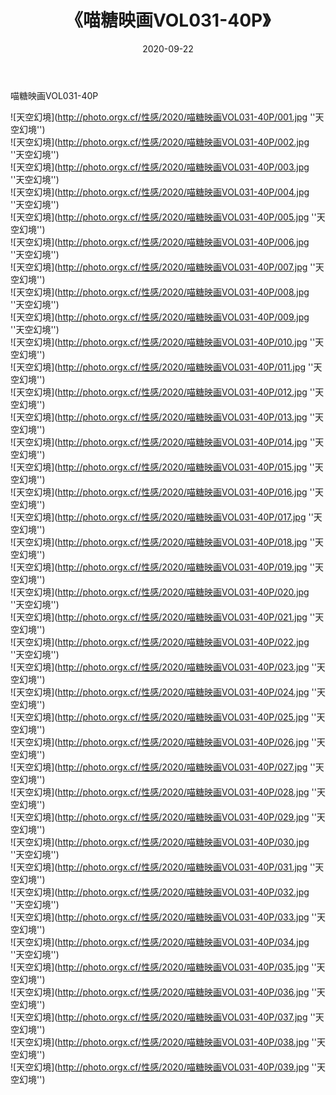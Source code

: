﻿---
layout: post
title:  《喵糖映画VOL031-40P》
date:   2020-09-22
img: http://photo.orgx.cf/性感/2020/喵糖映画VOL031-40P/000.jpg
categories: [美女, 性感, 泳衣]
---

喵糖映画VOL031-40P



![天空幻境](http://photo.orgx.cf/性感/2020/喵糖映画VOL031-40P/001.jpg ''天空幻境'') <br>
![天空幻境](http://photo.orgx.cf/性感/2020/喵糖映画VOL031-40P/002.jpg ''天空幻境'') <br>
![天空幻境](http://photo.orgx.cf/性感/2020/喵糖映画VOL031-40P/003.jpg ''天空幻境'') <br>
![天空幻境](http://photo.orgx.cf/性感/2020/喵糖映画VOL031-40P/004.jpg ''天空幻境'') <br>
![天空幻境](http://photo.orgx.cf/性感/2020/喵糖映画VOL031-40P/005.jpg ''天空幻境'') <br>
![天空幻境](http://photo.orgx.cf/性感/2020/喵糖映画VOL031-40P/006.jpg ''天空幻境'') <br>
![天空幻境](http://photo.orgx.cf/性感/2020/喵糖映画VOL031-40P/007.jpg ''天空幻境'') <br>
![天空幻境](http://photo.orgx.cf/性感/2020/喵糖映画VOL031-40P/008.jpg ''天空幻境'') <br>
![天空幻境](http://photo.orgx.cf/性感/2020/喵糖映画VOL031-40P/009.jpg ''天空幻境'') <br>
![天空幻境](http://photo.orgx.cf/性感/2020/喵糖映画VOL031-40P/010.jpg ''天空幻境'') <br>
![天空幻境](http://photo.orgx.cf/性感/2020/喵糖映画VOL031-40P/011.jpg ''天空幻境'') <br>
![天空幻境](http://photo.orgx.cf/性感/2020/喵糖映画VOL031-40P/012.jpg ''天空幻境'') <br>
![天空幻境](http://photo.orgx.cf/性感/2020/喵糖映画VOL031-40P/013.jpg ''天空幻境'') <br>
![天空幻境](http://photo.orgx.cf/性感/2020/喵糖映画VOL031-40P/014.jpg ''天空幻境'') <br>
![天空幻境](http://photo.orgx.cf/性感/2020/喵糖映画VOL031-40P/015.jpg ''天空幻境'') <br>
![天空幻境](http://photo.orgx.cf/性感/2020/喵糖映画VOL031-40P/016.jpg ''天空幻境'') <br>
![天空幻境](http://photo.orgx.cf/性感/2020/喵糖映画VOL031-40P/017.jpg ''天空幻境'') <br>
![天空幻境](http://photo.orgx.cf/性感/2020/喵糖映画VOL031-40P/018.jpg ''天空幻境'') <br>
![天空幻境](http://photo.orgx.cf/性感/2020/喵糖映画VOL031-40P/019.jpg ''天空幻境'') <br>
![天空幻境](http://photo.orgx.cf/性感/2020/喵糖映画VOL031-40P/020.jpg ''天空幻境'') <br>
![天空幻境](http://photo.orgx.cf/性感/2020/喵糖映画VOL031-40P/021.jpg ''天空幻境'') <br>
![天空幻境](http://photo.orgx.cf/性感/2020/喵糖映画VOL031-40P/022.jpg ''天空幻境'') <br>
![天空幻境](http://photo.orgx.cf/性感/2020/喵糖映画VOL031-40P/023.jpg ''天空幻境'') <br>
![天空幻境](http://photo.orgx.cf/性感/2020/喵糖映画VOL031-40P/024.jpg ''天空幻境'') <br>
![天空幻境](http://photo.orgx.cf/性感/2020/喵糖映画VOL031-40P/025.jpg ''天空幻境'') <br>
![天空幻境](http://photo.orgx.cf/性感/2020/喵糖映画VOL031-40P/026.jpg ''天空幻境'') <br>
![天空幻境](http://photo.orgx.cf/性感/2020/喵糖映画VOL031-40P/027.jpg ''天空幻境'') <br>
![天空幻境](http://photo.orgx.cf/性感/2020/喵糖映画VOL031-40P/028.jpg ''天空幻境'') <br>
![天空幻境](http://photo.orgx.cf/性感/2020/喵糖映画VOL031-40P/029.jpg ''天空幻境'') <br>
![天空幻境](http://photo.orgx.cf/性感/2020/喵糖映画VOL031-40P/030.jpg ''天空幻境'') <br>
![天空幻境](http://photo.orgx.cf/性感/2020/喵糖映画VOL031-40P/031.jpg ''天空幻境'') <br>
![天空幻境](http://photo.orgx.cf/性感/2020/喵糖映画VOL031-40P/032.jpg ''天空幻境'') <br>
![天空幻境](http://photo.orgx.cf/性感/2020/喵糖映画VOL031-40P/033.jpg ''天空幻境'') <br>
![天空幻境](http://photo.orgx.cf/性感/2020/喵糖映画VOL031-40P/034.jpg ''天空幻境'') <br>
![天空幻境](http://photo.orgx.cf/性感/2020/喵糖映画VOL031-40P/035.jpg ''天空幻境'') <br>
![天空幻境](http://photo.orgx.cf/性感/2020/喵糖映画VOL031-40P/036.jpg ''天空幻境'') <br>
![天空幻境](http://photo.orgx.cf/性感/2020/喵糖映画VOL031-40P/037.jpg ''天空幻境'') <br>
![天空幻境](http://photo.orgx.cf/性感/2020/喵糖映画VOL031-40P/038.jpg ''天空幻境'') <br>
![天空幻境](http://photo.orgx.cf/性感/2020/喵糖映画VOL031-40P/039.jpg ''天空幻境'') <br>